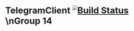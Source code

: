 # TelegramClient [![Build Status](https://travis-ci.org/hpi-swa-teaching/TelegramClient.svg?branch=master)](https://travis-ci.org/hpi-swa-teaching/TelegramClient)\nGroup 14
